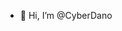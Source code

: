 - 👋 Hi, I’m @CyberDano

<!---
CyberDano/CyberDano is a ✨ special ✨ repository because its `README.md` (this file) appears on your GitHub profile.
You can click the Preview link to take a look at your changes.
--->
